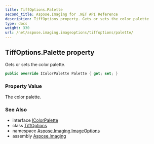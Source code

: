```yaml
---
title: TiffOptions.Palette
second_title: Aspose.Imaging for .NET API Reference
description: TiffOptions property. Gets or sets the color palette
type: docs
weight: 330
url: /net/aspose.imaging.imageoptions/tiffoptions/palette/
---
```

## TiffOptions.Palette property

Gets or sets the color palette.

```csharp
public override IColorPalette Palette { get; set; }
```

### Property Value

The color palette.

### See Also

* interface [IColorPalette](../../../aspose.imaging/icolorpalette/)
* class [TiffOptions](../)
* namespace [Aspose.Imaging.ImageOptions](../../tiffoptions/)
* assembly [Aspose.Imaging](../../../)


